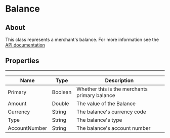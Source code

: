 # **Balance**

## About
This class represents a merchant's balance. For more information see the [API documentation](http://docs.paymentrails.com/#balances)

## **Properties**
---

Name | Type | Description
---|---|---
Primary | Boolean | Whether this is the merchants primary balance
Amount | Double | The value of the Balance
Currency | String | The balance's currency code
Type | String | The balance's type
AccountNumber | String | The balance's account number


